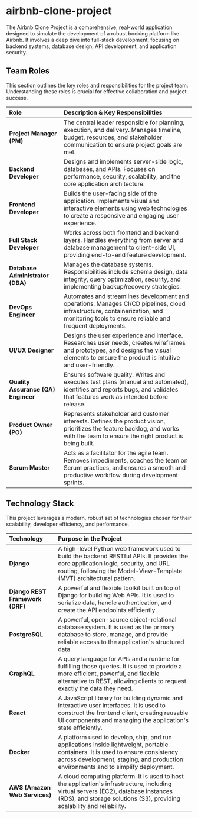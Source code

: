 # airbnb-clone-project
The Airbnb Clone Project is a comprehensive, real-world application designed to simulate the development of a robust booking platform like Airbnb. 
It involves a deep dive into full-stack development, focusing on backend systems, database design, API development, and application security. 

## Team Roles

This section outlines the key roles and responsibilities for the project team. Understanding these roles is crucial for effective collaboration and project success.

| Role | Description & Key Responsibilities |
| :--- | :--- |
| **Project Manager (PM)** | The central leader responsible for planning, execution, and delivery. Manages timeline, budget, resources, and stakeholder communication to ensure project goals are met. |
| **Backend Developer** | Designs and implements server-side logic, databases, and APIs. Focuses on performance, security, scalability, and the core application architecture. |
| **Frontend Developer** | Builds the user-facing side of the application. Implements visual and interactive elements using web technologies to create a responsive and engaging user experience. |
| **Full Stack Developer** | Works across both frontend and backend layers. Handles everything from server and database management to client-side UI, providing end-to-end feature development. |
| **Database Administrator (DBA)** | Manages the database systems. Responsibilities include schema design, data integrity, query optimization, security, and implementing backup/recovery strategies. |
| **DevOps Engineer** | Automates and streamlines development and operations. Manages CI/CD pipelines, cloud infrastructure, containerization, and monitoring tools to ensure reliable and frequent deployments. |
| **UI/UX Designer** | Designs the user experience and interface. Researches user needs, creates wireframes and prototypes, and designs the visual elements to ensure the product is intuitive and user-friendly. |
| **Quality Assurance (QA) Engineer** | Ensures software quality. Writes and executes test plans (manual and automated), identifies and reports bugs, and validates that features work as intended before release. |
| **Product Owner (PO)** | Represents stakeholder and customer interests. Defines the product vision, prioritizes the feature backlog, and works with the team to ensure the right product is being built. |
| **Scrum Master** | Acts as a facilitator for the agile team. Removes impediments, coaches the team on Scrum practices, and ensures a smooth and productive workflow during development sprints. |

## Technology Stack

This project leverages a modern, robust set of technologies chosen for their scalability, developer efficiency, and performance.

| Technology | Purpose in the Project |
| :--- | :--- |
| **Django** | A high-level Python web framework used to build the backend RESTful APIs. It provides the core application logic, security, and URL routing, following the Model-View-Template (MVT) architectural pattern. |
| **Django REST Framework (DRF)** | A powerful and flexible toolkit built on top of Django for building Web APIs. It is used to serialize data, handle authentication, and create the API endpoints efficiently. |
| **PostgreSQL** | A powerful, open-source object-relational database system. It is used as the primary database to store, manage, and provide reliable access to the application's structured data. |
| **GraphQL** | A query language for APIs and a runtime for fulfilling those queries. It is used to provide a more efficient, powerful, and flexible alternative to REST, allowing clients to request exactly the data they need. |
| **React** | A JavaScript library for building dynamic and interactive user interfaces. It is used to construct the frontend client, creating reusable UI components and managing the application's state efficiently. |
| **Docker** | A platform used to develop, ship, and run applications inside lightweight, portable containers. It is used to ensure consistency across development, staging, and production environments and to simplify deployment. |
| **AWS (Amazon Web Services)** | A cloud computing platform. It is used to host the application's infrastructure, including virtual servers (EC2), database instances (RDS), and storage solutions (S3), providing scalability and reliability. |
